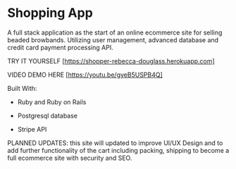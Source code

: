 # Shopping App

A full stack application as the start of an online ecommerce site for selling beaded browbands.  Utilizing user management, advanced database and credit card payment processing API.

TRY IT YOURSELF [https://shopper-rebecca-douglass.herokuapp.com]

VIDEO DEMO HERE [https://youtu.be/gyeB5USPB4Q]


Built With:

* Ruby and Ruby on Rails

* Postgresql database

* Stripe API


PLANNED UPDATES: this site will updated to improve UI/UX Design and to add further functionality of the cart including packing, shipping to become a full ecommerce site with security and SEO.
